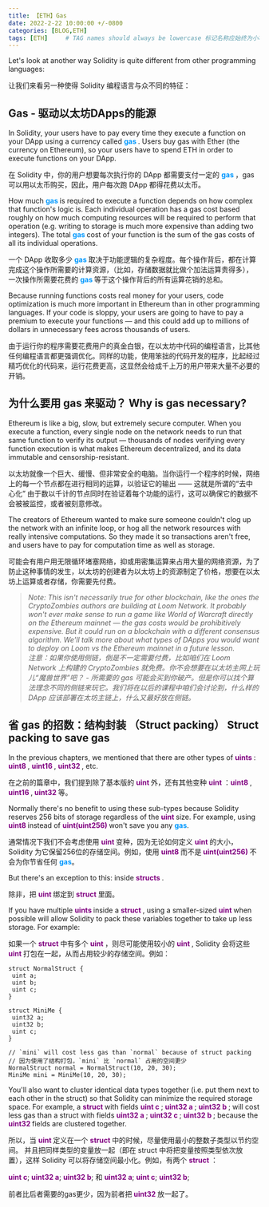 ```yaml
---
title: 【ETH】Gas
date: 2022-2-22 10:00:00 +/-0800
categories: [BLOG,ETH]
tags: [ETH]     # TAG names should always be lowercase 标记名称应始终为小写
---
```


<!---

<font color="#800080"><b> 私有 </b></font>
<b><font color="#0099ff">结构体类型</font></b>
> **
```solidity
```

--->

Let's look at another way Solidity is quite different from other programming languages:

让我们来看另一种使得 Solidity 编程语言与众不同的特征：

## Gas - 驱动以太坊DApps的能源

In Solidity, your users have to pay every time they execute a function on your DApp using a currency called <b><font color="#0099ff"> gas </font></b>. Users buy gas with Ether (the currency on Ethereum), so your users have to spend ETH in order to execute functions on your DApp.

在 Solidity 中，你的用户想要每次执行你的 DApp 都需要支付一定的 <b><font color="#0099ff"> gas </font></b>，gas 可以用以太币购买，因此，用户每次跑 DApp 都得花费以太币。

How much <b><font color="#0099ff"> gas </font></b> is required to execute a function depends on how complex that function's logic is. Each individual operation has a gas cost based roughly on how much computing resources will be required to perform that operation (e.g. writing to storage is much more expensive than adding two integers). The total <b><font color="#0099ff"> gas </font></b> cost of your function is the sum of the gas costs of all its individual operations.

一个 DApp 收取多少 <b><font color="#0099ff"> gas </font></b> 取决于功能逻辑的复杂程度。每个操作背后，都在计算完成这个操作所需要的计算资源，（比如，存储数据就比做个加法运算贵得多）， 一次操作所需要花费的 <b><font color="#0099ff"> gas </font></b> 等于这个操作背后的所有运算花销的总和。

Because running functions costs real money for your users, code optimization is much more important in Ethereum than in other programming languages. If your code is sloppy, your users are going to have to pay a premium to execute your functions — and this could add up to millions of dollars in unnecessary fees across thousands of users.

由于运行你的程序需要花费用户的真金白银，在以太坊中代码的编程语言，比其他任何编程语言都更强调优化。同样的功能，使用笨拙的代码开发的程序，比起经过精巧优化的代码来，运行花费更高，这显然会给成千上万的用户带来大量不必要的开销。

## 为什么要用 gas 来驱动？ Why is gas necessary?

Ethereum is like a big, slow, but extremely secure computer. When you execute a function, every single node on the network needs to run that same function to verify its output — thousands of nodes verifying every function execution is what makes Ethereum decentralized, and its data immutable and censorship-resistant.

以太坊就像一个巨大、缓慢、但非常安全的电脑。当你运行一个程序的时候，网络上的每一个节点都在进行相同的运算，以验证它的输出 —— 这就是所谓的“去中心化” 由于数以千计的节点同时在验证着每个功能的运行，这可以确保它的数据不会被被监控，或者被刻意修改。

The creators of Ethereum wanted to make sure someone couldn't clog up the network with an infinite loop, or hog all the network resources with really intensive computations. So they made it so transactions aren't free, and users have to pay for computation time as well as storage.

可能会有用户用无限循环堵塞网络，抑或用密集运算来占用大量的网络资源，为了防止这种事情的发生，以太坊的创建者为以太坊上的资源制定了价格，想要在以太坊上运算或者存储，你需要先付费。

> *Note: This isn't necessarily true for other blockchain, like the ones the CryptoZombies authors are building at Loom Network. It probably won't ever make sense to run a game like World of Warcraft directly on the Ethereum mainnet — the gas costs would be prohibitively expensive. But it could run on a blockchain with a different consensus algorithm. We'll talk more about what types of DApps you would want to deploy on Loom vs the Ethereum mainnet in a future lesson.<br/>注意：如果你使用侧链，倒是不一定需要付费，比如咱们在 Loom Network 上构建的 CryptoZombies 就免费。你不会想要在以太坊主网上玩儿“魔兽世界”吧？ - 所需要的 gas 可能会买到你破产。但是你可以找个算法理念不同的侧链来玩它。我们将在以后的课程中咱们会讨论到，什么样的 DApp 应该部署在太坊主链上，什么又最好放在侧链。*

## 省 gas 的招数：结构封装 （Struct packing） Struct packing to save gas

In the previous chapters, we mentioned that there are other types of <font color="#800080"><b> uints </b></font>: <font color="#800080"><b> uint8 </b></font>, <font color="#800080"><b> uint16 </b></font>, <font color="#800080"><b> uint32 </b></font>, etc.

在之前的篇章中，我们提到除了基本版的 <font color="#800080"><b> uint </b></font> 外，还有其他变种 <font color="#800080"><b> uint </b></font>：<font color="#800080"><b>uint8 </b></font>,<font color="#800080"><b> uint16 </b></font>,<font color="#800080"><b> uint32 </b></font>等。

Normally there's no benefit to using these sub-types because Solidity reserves 256 bits of storage regardless of the <font color="#800080"><b> uint </b></font> size. For example, using <font color="#800080"><b> uint8 </b></font> instead of <font color="#800080"><b> uint(uint256) </b></font> won't save you any <b><font color="#0099ff">gas</font></b>.

通常情况下我们不会考虑使用 <font color="#800080"><b> uint </b></font> 变种，因为无论如何定义 <font color="#800080"><b> uint </b></font> 的大小，Solidity 为它保留256位的存储空间。例如，使用 <font color="#800080"><b> uint8 </b></font> 而不是<font color="#800080"><b> uint(uint256) </b></font>不会为你节省任何 <b><font color="#0099ff">gas</font></b>。

But there's an exception to this: inside <font color="#800080"><b> structs </b></font>.

除非，把 <font color="#800080"><b> uint </b></font> 绑定到 <font color="#800080"><b> struct </b></font> 里面。

If you have multiple <font color="#800080"><b> uints </b></font> inside a <font color="#800080"><b> struct </b></font>, using a smaller-sized <font color="#800080"><b> uint </b></font> when possible will allow Solidity to pack these variables together to take up less storage. For example:

如果一个 <font color="#800080"><b> struct </b></font> 中有多个 <font color="#800080"><b> uint </b></font>，则尽可能使用较小的 <font color="#800080"><b> uint </b></font>, Solidity 会将这些 <font color="#800080"><b> uint </b></font> 打包在一起，从而占用较少的存储空间。例如：


```solidity
struct NormalStruct {
 uint a;
 uint b;
 uint c;
}

struct MiniMe {
 uint32 a;
 uint32 b;
 uint c;
}

// `mini` will cost less gas than `normal` because of struct packing
// 因为使用了结构打包，`mini` 比 `normal` 占用的空间更少
NormalStruct normal = NormalStruct(10, 20, 30);
MiniMe mini = MiniMe(10, 20, 30);
```

You'll also want to cluster identical data types together (i.e. put them next to each other in the struct) so that Solidity can minimize the required storage space. For example, a <font color="#800080"><b> struct </b></font> with fields <font color="#800080"><b> uint c </b></font>; <font color="#800080"><b> uint32 a </b></font>; <font color="#800080"><b> uint32 b </b></font>; will cost less gas than a struct with fields <font color="#800080"><b> uint32 a </b></font>; <font color="#800080"><b> uint32 c </b></font>; <font color="#800080"><b> uint32 b </b></font>; because the <font color="#800080"><b> uint32 </b></font> fields are clustered together.

所以，当 <font color="#800080"><b> uint </b></font> 定义在一个 <font color="#800080"><b> struct </b></font> 中的时候，尽量使用最小的整数子类型以节约空间。 并且把同样类型的变量放一起（即在 struct 中将把变量按照类型依次放置），这样 Solidity 可以将存储空间最小化。例如，有两个 <font color="#800080"><b> struct </b></font>：

<font color="#800080"><b> uint c</b></font>; <font color="#800080"><b> uint32 a</b></font>; <font color="#800080"><b> uint32 b</b></font>; 和 <font color="#800080"><b> uint32 a</b></font>; <font color="#800080"><b> uint c</b></font>; <font color="#800080"><b> uint32 b</b></font>;

前者比后者需要的gas更少，因为前者把<font color="#800080"><b> uint32 </b></font>放一起了。
